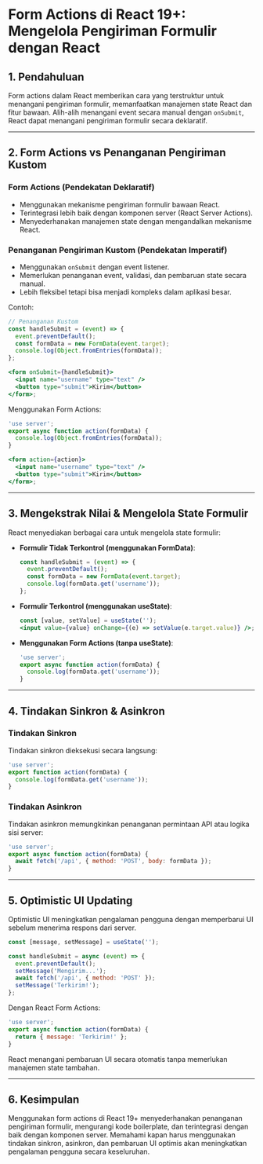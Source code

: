 # Form Actions di React 19+: Mengelola Pengiriman Formulir dengan React

## 1. Pendahuluan

Form actions dalam React memberikan cara yang terstruktur untuk menangani pengiriman
formulir, memanfaatkan manajemen state React dan fitur bawaan. Alih-alih menangani
event secara manual dengan `onSubmit`, React dapat menangani pengiriman formulir
secara deklaratif.

---

## 2. Form Actions vs Penanganan Pengiriman Kustom

### **Form Actions (Pendekatan Deklaratif)**

- Menggunakan mekanisme pengiriman formulir bawaan React.
- Terintegrasi lebih baik dengan komponen server (React Server Actions).
- Menyederhanakan manajemen state dengan mengandalkan mekanisme React.

### **Penanganan Pengiriman Kustom (Pendekatan Imperatif)**

- Menggunakan `onSubmit` dengan event listener.
- Memerlukan penanganan event, validasi, dan pembaruan state secara manual.
- Lebih fleksibel tetapi bisa menjadi kompleks dalam aplikasi besar.

Contoh:

```jsx
// Penanganan Kustom
const handleSubmit = (event) => {
  event.preventDefault();
  const formData = new FormData(event.target);
  console.log(Object.fromEntries(formData));
};

<form onSubmit={handleSubmit}>
  <input name="username" type="text" />
  <button type="submit">Kirim</button>
</form>;
```

Menggunakan Form Actions:

```jsx
'use server';
export async function action(formData) {
  console.log(Object.fromEntries(formData));
}

<form action={action}>
  <input name="username" type="text" />
  <button type="submit">Kirim</button>
</form>;
```

---

## 3. Mengekstrak Nilai & Mengelola State Formulir

React menyediakan berbagai cara untuk mengelola state formulir:

- **Formulir Tidak Terkontrol (menggunakan FormData)**:

  ```jsx
  const handleSubmit = (event) => {
    event.preventDefault();
    const formData = new FormData(event.target);
    console.log(formData.get('username'));
  };
  ```

- **Formulir Terkontrol (menggunakan useState)**:

  ```jsx
  const [value, setValue] = useState('');
  <input value={value} onChange={(e) => setValue(e.target.value)} />;
  ```

- **Menggunakan Form Actions (tanpa useState)**:
  ```jsx
  'use server';
  export async function action(formData) {
    console.log(formData.get('username'));
  }
  ```

---

## 4. Tindakan Sinkron & Asinkron

### **Tindakan Sinkron**

Tindakan sinkron dieksekusi secara langsung:

```jsx
'use server';
export function action(formData) {
  console.log(formData.get('username'));
}
```

### **Tindakan Asinkron**

Tindakan asinkron memungkinkan penanganan permintaan API atau logika sisi server:

```jsx
'use server';
export async function action(formData) {
  await fetch('/api', { method: 'POST', body: formData });
}
```

---

## 5. Optimistic UI Updating

Optimistic UI meningkatkan pengalaman pengguna dengan memperbarui UI sebelum menerima
respons dari server.

```jsx
const [message, setMessage] = useState('');

const handleSubmit = async (event) => {
  event.preventDefault();
  setMessage('Mengirim...');
  await fetch('/api', { method: 'POST' });
  setMessage('Terkirim!');
};
```

Dengan React Form Actions:

```jsx
'use server';
export async function action(formData) {
  return { message: 'Terkirim!' };
}
```

React menangani pembaruan UI secara otomatis tanpa memerlukan manajemen state
tambahan.

---

## 6. Kesimpulan

Menggunakan form actions di React 19+ menyederhanakan penanganan pengiriman formulir,
mengurangi kode boilerplate, dan terintegrasi dengan baik dengan komponen server.
Memahami kapan harus menggunakan tindakan sinkron, asinkron, dan pembaruan UI optimis
akan meningkatkan pengalaman pengguna secara keseluruhan.
